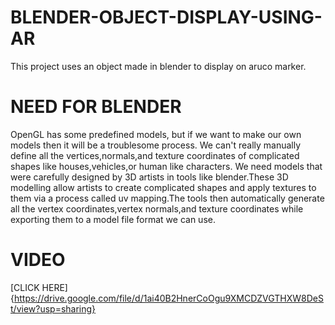 # BLENDER-OBJECT-DISPLAY-USING-AR
This project uses an object made in blender to display on aruco marker.

# NEED FOR BLENDER
OpenGL has some predefined models, but if we want to make our own models then it will be a troublesome process.
We can't really manually define all the vertices,normals,and texture coordinates of complicated shapes like houses,vehicles,or human like characters.
We need models that were carefully designed by 3D artists in tools like blender.These 3D modelling allow artists to create complicated shapes and
apply textures to them via a process called uv mapping.The tools then automatically generate all the vertex coordinates,vertex normals,and texture coordinates
while exporting them to a model file format we can use.

# VIDEO
[CLICK HERE]{https://drive.google.com/file/d/1ai40B2HnerCoOgu9XMCDZVGTHXW8DeSt/view?usp=sharing}
